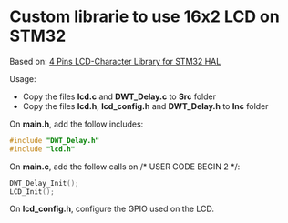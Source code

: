 # Custom librarie to use 16x2 LCD on STM32

Based on: [4 Pins LCD-Character Library for STM32 HAL
](https://github.com/nimaltd/LCD-Character)

Usage:
- Copy the files **lcd.c** and **DWT_Delay.c** to **Src** folder
- Copy the files **lcd.h**, **lcd_config.h** and **DWT_Delay.h** to **Inc** folder

On **main.h**, add the follow includes:

``` c
#include "DWT_Delay.h"
#include "lcd.h"
```

On **main.c**, add the follow calls on /* USER CODE BEGIN 2 */:

``` c
DWT_Delay_Init();
LCD_Init();
```

On **lcd_config.h**, configure the GPIO used on the LCD.